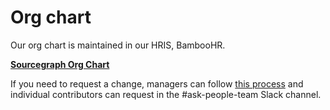 # Org chart

Our org chart is maintained in our HRIS, BambooHR.

**[Sourcegraph Org Chart](https://sourcegraph.bamboohr.com/employees/orgchart.php)**

If you need to request a change, managers can follow [this process](../departments/people-talent/people-ops/process/compensation-and-leveling/compensation-role-changes.md) and individual contributors can request in the #ask-people-team Slack channel.
